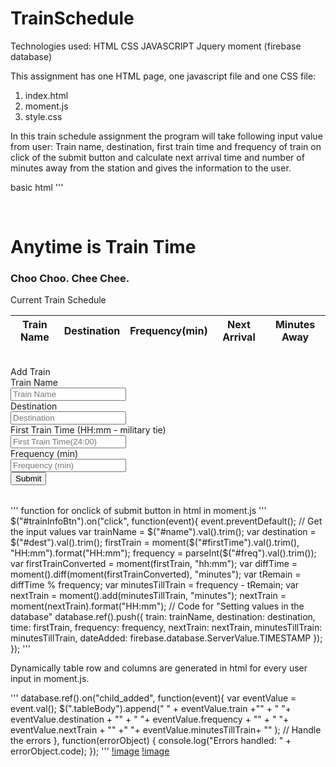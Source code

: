 # TrainSchedule
Technologies used:
HTML
CSS
JAVASCRIPT
Jquery
moment (firebase database)

This assignment has one HTML page, one javascript file and one CSS file:
1. index.html
2. moment.js
3. style.css


  In this train schedule assignment  the program will take following input value from user:
Train name, destination, first train time and frequency of train on click of the submit button
and calculate next arrival time and number of minutes away from the station and gives the information to the user.

basic html 
'''
<body>
    <div class="container">
        <br>
        <!-- Jumbotron Title -->
        <div class="jumbotron">
          <h1 class="text-center">Anytime is Train Time</h1>
          <h3 class="text-center">Choo Choo. Chee Chee.</h3>
        </div>
        <div class="row">
            <!-- table columns... -->
            <div class="col-lg-12 col-md-12 col-sm-12">
                <!--Table for the train schedule-->
                <div class="panel panel-default">      
                    <div class="panel-body">Current Train Schedule</div>
                </div>
                <div class="table1" >
                    <table  class="table" id= "trainTable" > 
                        <thead id="tableRow">
                            <tr>
                                <th>Train Name</th>
                                <th> Destination</th>
                                <th>Frequency(min)</th>
                                <th>Next Arrival</th>
                                <th>Minutes Away</th>
                            </tr>
                        </thead>
                        <!-- dynamic code generated in javascript -->
                        <tbody class="tableBody">
                        </tbody> 
                    </table>
                </div>
                <br>
            </div>
        </div>
        <div class="row">
            <!-- table columns... -->
            <div class="col-lg-12 col-md-12 col-sm-12">
                <!--Table for the train schedule-->
                <div class="panel panel-default">
                        <div class="panel-body">Add Train </div>
                </div>
                <div class="table1">
                    <table  id= "trainTable"> 
                        <form>
                         <div class="form-group">
                                <label class="label" for="name">Train Name</label><br>
                                <input type="text" class="form-control"
                                    id="name" placeholder="Train Name"><br>
                                <label class="label" for="dest">Destination</label><br>
                                <input type="text" class="form-control"
                                    id="dest" placeholder="Destination" ><br>
                                <label class="label" for="firstTrain">First Train Time (HH:mm - military tie)</label><br>
                                <input type="text" class="form-control" id="firstTime" placeholder="First Train Time(24:00)">
                                <br>
                                <label class="label" for="freq">Frequency (min)</label><br>
                                <input type="text" class="form-control" id="freq" placeholder="Frequency (min)">
                                <br>
                                <button class="btn btn-primary btn-lg" id="trainInfoBtn" type="submit">Submit</button>    
                            </div>
                        </form>
                    </table>
                </div>
            </div>
        </div>
      <script src="javascript/moment.js"></script>
    <!-- Link to Moment.js should go here -->
  <script src="https://cdn.jsdelivr.net/momentjs/2.12.0/moment.min.js"></script>
</body>
'''
function for onclick of submit button in html in moment.js
'''
$("#trainInfoBtn").on("click", function(event){
    event.preventDefault();
    // Get the input values
    var trainName = $("#name").val().trim();
    var destination = $("#dest").val().trim();
    firstTrain = moment($("#firstTime").val().trim(), "HH:mm").format("HH:mm");
    frequency = parseInt($("#freq").val().trim());
    var firstTrainConverted = moment(firstTrain, "hh:mm");
    var diffTime = moment().diff(moment(firstTrainConverted), "minutes");
    var tRemain = diffTime % frequency;
    var minutesTillTrain = frequency - tRemain;
    var nextTrain = moment().add(minutesTillTrain, "minutes");
    nextTrain = moment(nextTrain).format("HH:mm");
    // Code for "Setting values in the database"
    database.ref().push({
        train: trainName,
        destination: destination,
        time: firstTrain,
        frequency: frequency,
        nextTrain: nextTrain,
        minutesTillTrain: minutesTillTrain,
        dateAdded: firebase.database.ServerValue.TIMESTAMP
      });
});
'''

Dynamically table row and columns are generated in html for every user input in moment.js.

'''
database.ref().on("child_added", function(event){
var eventValue = event.val();
$(".tableBody").append("<tr class='row'><td class='name'> " +
eventValue.train +"</td>" +
"<td class='des'> "+ eventValue.destination + "</td>" +
"<td class='freq'> "+ eventValue.frequency + "</td>" +
"<td class='nextArrival'> "+ eventValue.nextTrain + "</td>" 
+"<td class='minutesAway'> "+ eventValue.minutesTillTrain+ "</td></tr>" );
// Handle the errors
}, function(errorObject) {
    console.log("Errors handled: " + errorObject.code);
});
'''
[!image](https://user-images.githubusercontent.com/7834767/68534867-8aa89f00-02ee-11ea-8669-f19b999ed422.png)
[!image](https://user-images.githubusercontent.com/7834767/68534868-8aa89f00-02ee-11ea-99af-7b6559214fe6.png)